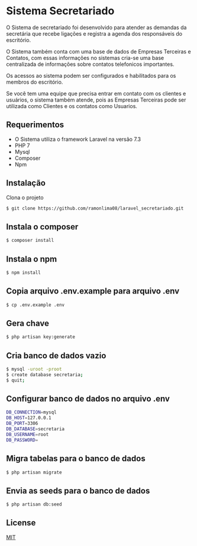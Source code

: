 # Sistema Secretariado

O Sistema de secretariado foi desenvolvido para atender as demandas da secretária que recebe ligações e registra a agenda dos responsáveis do escritório.

O Sistema também conta com uma base de dados de Empresas Terceiras e Contatos, com essas informações no sistemas cria-se uma base centralizada de informações sobre contatos telefonicos importantes.

Os acessos ao sistema podem ser configurados e habilitados para os membros do escritório.

Se você tem uma equipe que precisa entrar em contato com os clientes e usuários, o sistema também atende, pois as Empresas Terceiras pode ser utilizada como Clientes e os contatos como Usuarios.

## Requerimentos

- O Sistema utiliza o framework Laravel na versão 7.3
- PHP 7
- Mysql
- Composer
- Npm

## Instalação
<!-- Use the package manager [pip](https://pip.pypa.io/en/stable/) to install foobar. -->
Clona o projeto

```bash
$ git clone https://github.com/ramonlima08/laravel_secretariado.git
```


## Instala o composer

```bash
$ composer install
```


## Instala o npm

```bash
$ npm install
```


## Copia arquivo .env.example para arquivo .env

```bash
$ cp .env.example .env
```


## Gera chave

```bash
$ php artisan key:generate
```

## Cria banco de dados vazio

```bash
$ mysql -uroot -proot
$ create database secretaria;
$ quit;
```

## Configurar banco de dados no arquivo .env

```bash
DB_CONNECTION=mysql
DB_HOST=127.0.0.1
DB_PORT=3306
DB_DATABASE=secretaria
DB_USERNAME=root
DB_PASSWORD=
```

## Migra tabelas para o banco de dados

```bash
$ php artisan migrate
```

## Envia as seeds para o banco de dados

```bash
$ php artisan db:seed
```

## License
[MIT](https://choosealicense.com/licenses/mit/)